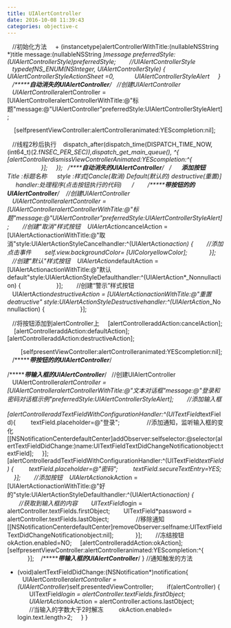 ```yaml
---
title: UIAlertController
date: 2016-10-08 11:39:43
categories: objective-c
---
```

<!-- more -->

   //初始化方法
    + (instancetype)alertControllerWithTitle:(nullableNSString *)title message:(nullableNSString *)message preferredStyle:(UIAlertControllerStyle)preferredStyle;
   
   //UIAlertControllerStyle
   typedefNS_ENUM(NSInteger, UIAlertControllerStyle) {
            UIAlertControllerStyleActionSheet =0,            UIAlertControllerStyleAlert     }
   /**************自动消失的UIAlertController*********/   //创建UIAlertController
   UIAlertController*alertController = [UIAlertControlleralertControllerWithTitle:@"标题"message:@"UIAlertController"preferredStyle:UIAlertControllerStyleAlert];

    [selfpresentViewController:alertControlleranimated:YEScompletion:nil];

   //线程2秒后执行
   dispatch_after(dispatch_time(DISPATCH_TIME_NOW,
 (int64_t)(2.f*NSEC_PER_SEC)),dispatch_get_main_queue(), ^{
       
        [alertControllerdismissViewControllerAnimated:YEScompletion:^{
           
           
        }];
    });   /**************自动消失的UIAlertController*********/ 
 /*
     ******添加按钮******
     Title :标题名称
     style :样式[Cancle(取消)
 Default(默认的) destructive(重置)]
     handler:处理程序(点击按钮执行的代码)
     */
   
   /**************带按钮的的UIAlertController*********/
   //创建UIAlertController
   UIAlertController*alertController = [UIAlertControlleralertControllerWithTitle:@"标题"message:@"UIAlertController"preferredStyle:UIAlertControllerStyleAlert];
   
   //创建"取消"样式按钮
   UIAlertAction*cancelAction = [UIAlertActionactionWithTitle:@"取消"style:UIAlertActionStyleCancelhandler:^(UIAlertAction*action) {
       //添加点击事件
       self.view.backgroundColor= [UIColoryellowColor];
       
    }];
   
   //创建"默认"样式按钮
   UIAlertAction*defaultAction = [UIAlertActionactionWithTitle:@"默认default"style:UIAlertActionStyleDefaulthandler:^(UIAlertAction*_Nonnullaction) {
       
       
    }];
   
   //创建“警示”样式按钮
   UIAlertAction*destructiveAction = [UIAlertActionactionWithTitle:@"重置deatructive" style:UIAlertActionStyleDestructivehandler:^(UIAlertAction*_Nonnullaction) {
       
       
    }];

   //将按钮添加到alertController上
    [alertControlleraddAction:cancelAction];
    [alertControlleraddAction:defaultAction];
    [alertControlleraddAction:destructiveAction];

   
    [selfpresentViewController:alertControlleranimated:YEScompletion:nil];
   /**************带按钮的的UIAlertController*********/


/**************带输入框的UIAlertController*********/   //创建UIAlertController
   UIAlertController*alertController = [UIAlertControlleralertControllerWithTitle:@"文本对话框"message:@"登录和密码对话框示例"preferredStyle:UIAlertControllerStyleAlert];
   
   //添加输入框
    [alertControlleraddTextFieldWithConfigurationHandler:^(UITextField*textField){
        textField.placeholder=@"登录";
       
       //添加通知，监听输入框的变化
        [[NSNotificationCenterdefaultCenter]addObserver:selfselector:@selector(alertTextFieldDidChange:)name:UITextFieldTextDidChangeNotificationobject:textField];
    }];
   
    [alertControlleraddTextFieldWithConfigurationHandler:^(UITextField*textField) {
        textField.placeholder=@"密码";
        textField.secureTextEntry=YES;
    }];
   
   //添加按钮
   UIAlertAction*okAction = [UIAlertActionactionWithTitle:@"好的"style:UIAlertActionStyleDefaulthandler:^(UIAlertAction*action) {
       
       //获取到输入框的内容
       UITextField*login = alertController.textFields.firstObject;
       UITextField*password = alertController.textFields.lastObject;
       
       //移除通知
        [[NSNotificationCenterdefaultCenter]removeObserver:selfname:UITextFieldTextDidChangeNotificationobject:nil];
       
    }];
   
   //冻结按钮
    okAction.enabled=NO;
    [alertControlleraddAction:okAction];
   
    [selfpresentViewController:alertControlleranimated:YEScompletion:^{
       
       
    }];
   /**************带输入框的UIAlertController*********/
}
//通知触发的方法
- (void)alertTextFieldDidChange:(NSNotification*)notification{
   UIAlertController*alertController = (UIAlertController*)self.presentedViewController;
   
   if(alertController) {
       UITextField*login = alertController.textFields.firstObject;
       UIAlertAction*okAction = alertController.actions.lastObject;
       
       //当输入的字数大于2时解冻
        okAction.enabled= login.text.length>2;
    }
}

